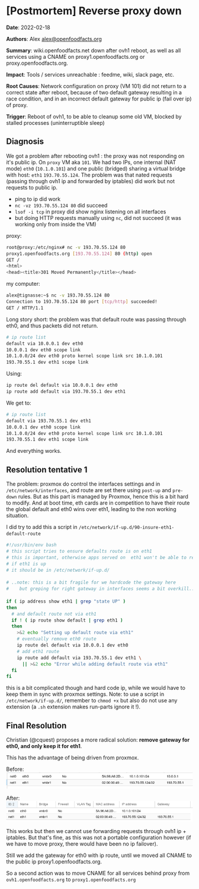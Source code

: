 # [Postmortem] Reverse proxy down

**Date**: 2022-02-18

**Authors**: Alex <alex@openfoodfacts.org>

**Summary**: wiki.openfoodfacts.net down after ovh1 reboot, as well as all services using a CNAME on proxy1.openfoodfacts.org or proxy.openfoodfacts.org.

**Impact**: Tools / services unreachable : feedme, wiki, slack page, etc.

**Root Causes**: Network configuration on proxy (VM 101) did not return to a correct state after reboot, because of two default gateway resulting in a race condition, and in an incorrect default gateway for public ip (fail over ip) of proxy.

**Trigger**: Reboot of ovh1, to be able to cleanup some old VM, blocked by stalled processes (uninterruptible sleep)

## Diagnosis

We got a problem after rebooting ovh1 : the proxy was not responding on it's public ip.
On `proxy` VM aka `101`. We had two IPs, one internal (NAT mode) `eth0` (`10.1.0.101`) and one public (bridged) sharing a virtual bridge with host: `eth1` `193.70.55.124`.
The problem was that nated requests (passing through ovh1 ip and forwarded by iptables) did work but not requests to public ip.
* ping to ip did work
* `nc -vz 193.70.55.124 80`  did succeed
* `lsof -i tcp` in proxy did show nginx listening on all interfaces
* but doing HTTP requests manually  using `nc`, did not succeed (it was working only from inside the VM)

proxy:
```bash
root@proxy:/etc/nginx# nc -v 193.70.55.124 80
proxy1.openfoodfacts.org [193.70.55.124] 80 (http) open
GET /
<html>
<head><title>301 Moved Permanently</title></head>
```
my computer:
```bash
alex@tignasse:~$ nc -v 193.70.55.124 80
Connection to 193.70.55.124 80 port [tcp/http] succeeded!
GET / HTTP/1.1
```

Long story short: the problem was that default route was passing through eth0, and thus packets did not return.
```bash
# ip route list
default via 10.0.0.1 dev eth0
10.0.0.1 dev eth0 scope link
10.1.0.0/24 dev eth0 proto kernel scope link src 10.1.0.101
193.70.55.1 dev eth1 scope link
```
Using:
```bash
ip route del default via 10.0.0.1 dev eth0
ip route add default via 193.70.55.1 dev eth1
```
We get to:
```bash
# ip route list
default via 193.70.55.1 dev eth1
10.0.0.1 dev eth0 scope link
10.1.0.0/24 dev eth0 proto kernel scope link src 10.1.0.101
193.70.55.1 dev eth1 scope link
```

And everything works.

## Resolution tentative 1

The problem: proxmox do control the interfaces settings and in `/etc/network/interfaces`, and route are set there using `post-up` and `pre-down` rules.
But as this part is managed by Proxmox, hence this is a bit hard to modify. And at boot time, eth cards are in competition to have their route the global default and eth0 wins over eth1, leading to the non working situation.


I did try to add this a script in `/etc/network/if-up.d/90-insure-eth1-default-route`
```bash
#!/usr/bin/env bash
# this script tries to ensure defaults route is on eth1
# this is important, otherwise apps served on  eth1 won't be able to respond to incoming packets
# if eth1 is up
# it should be in /etc/network/if-up.d/

# ..note: this is a bit fragile for we hardcode the gateway here
#    but greping for right gateway in interfaces seems a bit overkill..

if ( ip address show eth1 | grep "state UP" )
then
  # and default route not via eth1
  if ! ( ip route show default | grep eth1 )
  then
    >&2 echo "Setting up default route via eth1"
    # eventually remove eth0 route
    ip route del default via 10.0.0.1 dev eth0
    # add eth1 route
    ip route add default via 193.70.55.1 dev eth1 \
      || >&2 echo "Error while adding default route via eth1"
  fi
fi
```

this is a bit complicated though and hard code ip, while we would have to keep them in sync with proxmox settings.
Note: to use a script in `/etc/network/if-up.d/`, remember to `chmod +x` but also do not use any extension (a `.sh` extension makes run-parts ignore it !).


## Final Resolution

Christian (@cquest) proposes a more radical solution: **remove gateway for eth0, and only keep it for eth1**.

This has the advantage of being driven from proxmox.

Before:
![two gateway config in proxmox](./media/2022-02-18-two-gateway.png)

After:
![One gateway config in proxmox](./media/2022-02-18-one-gateway.png)

This works but then we cannot use forwarding requests through ovh1 ip + iptables. But that's fine, as this was not a portable configuration however (if we have to move proxy, there would have been no ip failover).

Still we add the gateway for eth0 with ip route, until we moved all CNAME to the public ip proxy1.openfoodfacts.org.

So a second action was to move CNAME for all services behind proxy from `ovh1.openfoodfacts.org` to `proxy1.openfoodfacts.org`